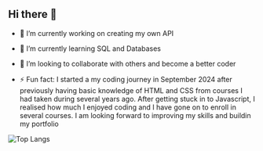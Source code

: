 ## Hi there 👋

- 🔭 I’m currently working on creating my own API
- 🌱 I’m currently learning SQL and Databases
- 👯 I’m looking to collaborate with others and become a better coder

- ⚡ Fun fact: I started a my coding journey in September 2024 after previously having basic knowledge of HTML and CSS from courses I had taken during several years ago. 
    After getting stuck in to Javascript, I realised how much I enjoyed coding and I have gone on to enroll in several courses. I am looking forward to improving my skills and buildin 
    my portfolio


![Top Langs](https://github-readme-stats.vercel.app/api/top-langs/?username=ReWats&layout=compact)
